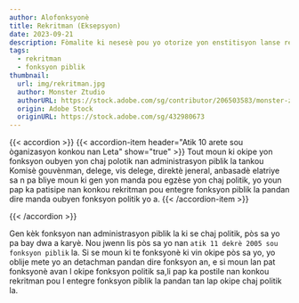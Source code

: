 ```yaml
---
author: Alofonksyonè
title: Rekritman (Eksepsyon)
date: 2023-09-21
description: Fòmalite ki nesesè pou yo otorize yon enstitisyon lanse rekritman.
tags:
  - rekritman
  - fonksyon piblik
thumbnail:
  url: img/rekritman.jpg
  author: Monster Ztudio
  authorURL: https://stock.adobe.com/sg/contributor/206503583/monster-ztudio 
  origin: Adobe Stock
  originURL: https://stock.adobe.com/sg/432980673
---
```


{{< accordion >}}
  {{< accordion-item header="Atik 10 arete sou òganizasyon konkou nan Leta" show="true" >}}
  Tout moun ki okipe yon fonksyon oubyen yon chaj polotik nan administrasyon piblik la tankou Komisè gouvènman, delege, vis delege, direktè jeneral, anbasadè elatriye sa n pa bliye moun ki gen yon manda pou egzèse yon chaj politik, yo youn pap ka patisipe nan konkou rekritman pou entegre fonksyon piblik la pandan dire manda oubyen fonksyon politik yo a.
  {{< /accordion-item >}}
  <!-- {{< accordion-item header="Accordion Item #2" >}}
    This is the third item's accordion body.
  {{< /accordion-item >}} -->
  <!-- {{< accordion-item header="Accordion Item #3" >}}
    This is the third item's accordion body.
  {{< /accordion-item >}} -->
{{< /accordion >}}

Gen kèk fonksyon nan administrasyon piblik la ki se chaj politik, pòs sa yo pa bay dwa a karyè. Nou jwenn lis pòs sa yo nan `atik 11 dekrè 2005 sou fonksyon piblik` la. Si se moun ki te fonksyonè ki vin okipe pòs sa yo, yo oblije mete yo an detachman pandan dire fonksyon an, e si moun lan pat fonksyonè avan l okipe fonksyon politik sa,li pap ka postile nan konkou rekritman pou l entegre fonksyon piblik la pandan tan lap okipe chaj politik la. 